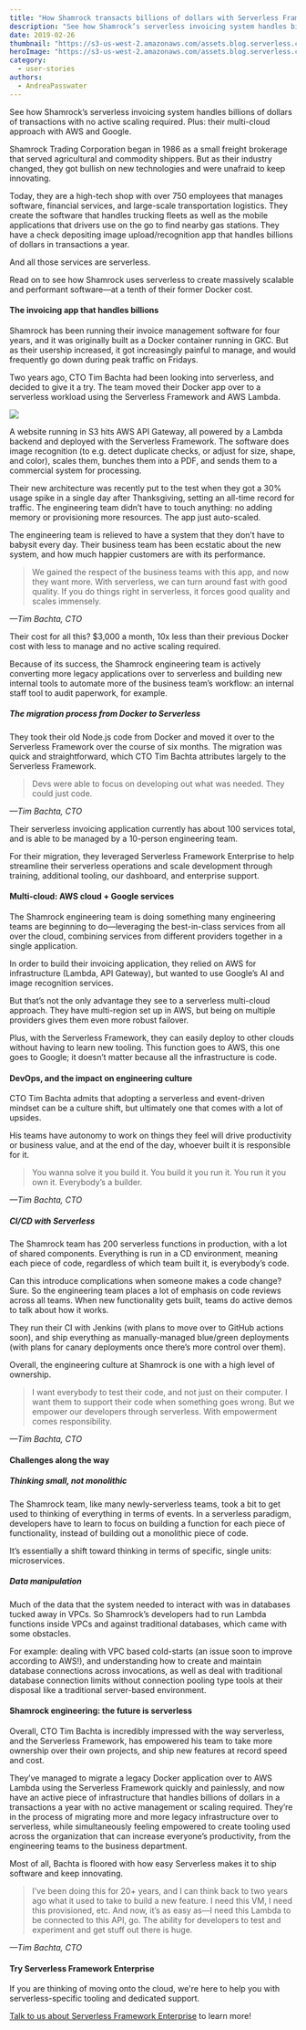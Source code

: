 ```yaml
---
title: "How Shamrock transacts billions of dollars with Serverless Framework Enterprise"
description: "See how Shamrock’s serverless invoicing system handles billions of dollars of transactions with no active scaling required. Plus: their multi-cloud approach with AWS and Google."
date: 2019-02-26
thumbnail: "https://s3-us-west-2.amazonaws.com/assets.blog.serverless.com/shamrock-story/shamrock-serverless-thumbnail.png"
heroImage: "https://s3-us-west-2.amazonaws.com/assets.blog.serverless.com/shamrock-story/shamrock-serverless-header.png"
category:
  - user-stories
authors:
  - AndreaPasswater
---
```


See how Shamrock’s serverless invoicing system handles billions of dollars of transactions with no active scaling required. Plus: their multi-cloud approach with AWS and Google.

Shamrock Trading Corporation began in 1986 as a small freight brokerage that served agricultural and commodity shippers. But as their industry changed, they got bullish on new technologies and were unafraid to keep innovating.

Today, they are a high-tech shop with over 750 employees that manages software, financial services, and large-scale transportation logistics. They create the software that handles trucking fleets as well as the mobile applications that drivers use on the go to find nearby gas stations. They have a check depositing image upload/recognition app that handles billions of dollars in transactions a year.

And all those services are serverless.

Read on to see how Shamrock uses serverless to create massively scalable and performant software—at a tenth of their former Docker cost.

#### The invoicing app that handles billions

Shamrock has been running their invoice management software for four years, and it was originally built as a Docker container running in GKC. But as their usership increased, it got increasingly painful to manage, and would frequently go down during peak traffic on Fridays.

Two years ago, CTO Tim Bachta had been looking into serverless, and decided to give it a try. The team moved their Docker app over to a serverless workload using the Serverless Framework and AWS Lambda.

<img src="https://s3-us-west-2.amazonaws.com/assets.blog.serverless.com/shamrock-story/Shamrock-Serverless-Architecture.png">

A website running in S3 hits AWS API Gateway, all powered by a Lambda backend and deployed with the Serverless Framework. The software does image recognition (to e.g. detect duplicate checks, or adjust for size, shape, and color), scales them, bunches them into a PDF, and sends them to a commercial system for processing.

Their new architecture was recently put to the test when they got a 30% usage spike in a single day after Thanksgiving, setting an all-time record for traffic. The engineering team didn’t have to touch anything: no adding memory or provisioning more resources. The app just auto-scaled.

The engineering team is relieved to have a system that they don’t have to babysit every day. Their business team has been ecstatic about the new system, and how much happier customers are with its performance.

> We gained the respect of the business teams with this app, and now they want more. With serverless, we can turn around fast with good quality. If you do things right in serverless, it forces good quality and scales immensely.

_—Tim Bachta, CTO_

Their cost for all this? \$3,000 a month, 10x less than their previous Docker cost with less to manage and no active scaling required.

Because of its success, the Shamrock engineering team is actively converting more legacy applications over to serverless and building new internal tools to automate more of the business team’s workflow: an internal staff tool to audit paperwork, for example.

##### The migration process from Docker to Serverless

They took their old Node.js code from Docker and moved it over to the Serverless Framework over the course of six months. The migration was quick and straightforward, which CTO Tim Bachta attributes largely to the Serverless Framework.

> Devs were able to focus on developing out what was needed. They could just code.

_—Tim Bachta, CTO_

Their serverless invoicing application currently has about 100 services total, and is able to be managed by a 10-person engineering team.

For their migration, they leveraged Serverless Framework Enterprise to help streamline their serverless operations and scale development through training, additional tooling, our dashboard, and enterprise support.

#### Multi-cloud: AWS cloud + Google services

The Shamrock engineering team is doing something many engineering teams are beginning to do—leveraging the best-in-class services from all over the cloud, combining services from different providers together in a single application.

In order to build their invoicing application, they relied on AWS for infrastructure (Lambda, API Gateway), but wanted to use Google’s AI and image recognition services.

But that’s not the only advantage they see to a serverless multi-cloud approach. They have multi-region set up in AWS, but being on multiple providers gives them even more robust failover.

Plus, with the Serverless Framework, they can easily deploy to other clouds without having to learn new tooling. This function goes to AWS, this one goes to Google; it doesn’t matter because all the infrastructure is code.

#### DevOps, and the impact on engineering culture

CTO Tim Bachta admits that adopting a serverless and event-driven mindset can be a culture shift, but ultimately one that comes with a lot of upsides.

His teams have autonomy to work on things they feel will drive productivity or business value, and at the end of the day, whoever built it is responsible for it.

> You wanna solve it you build it. You build it you run it. You run it you own it. Everybody’s a builder.

_—Tim Bachta, CTO_

##### CI/CD with Serverless

The Shamrock team has 200 serverless functions in production, with a lot of shared components. Everything is run in a CD environment, meaning each piece of code, regardless of which team built it, is everybody’s code.

Can this introduce complications when someone makes a code change? Sure. So the engineering team places a lot of emphasis on code reviews across all teams. When new functionality gets built, teams do active demos to talk about how it works.

They run their CI with Jenkins (with plans to move over to GitHub actions soon), and ship everything as manually-managed blue/green deployments (with plans for canary deployments once there’s more control over them).

Overall, the engineering culture at Shamrock is one with a high level of ownership.

> I want everybody to test their code, and not just on their computer. I want them to support their code when something goes wrong. But we empower our developers through serverless. With empowerment comes responsibility.

_—Tim Bachta, CTO_

#### Challenges along the way

##### Thinking small, not monolithic

The Shamrock team, like many newly-serverless teams, took a bit to get used to thinking of everything in terms of events. In a serverless paradigm, developers have to learn to focus on building a function for each piece of functionality, instead of building out a monolithic piece of code.

It’s essentially a shift toward thinking in terms of specific, single units: microservices.

##### Data manipulation

Much of the data that the system needed to interact with was in databases tucked away in VPCs. So Shamrock’s developers had to run Lambda functions inside VPCs and against traditional databases, which came with some obstacles.

For example: dealing with VPC based cold-starts (an issue soon to improve according to AWS!), and understanding how to create and maintain database connections across invocations, as well as deal with traditional database connection limits without connection pooling type tools at their disposal like a traditional server-based environment.

#### Shamrock engineering: the future is serverless

Overall, CTO Tim Bachta is incredibly impressed with the way serverless, and the Serverless Framework, has empowered his team to take more ownership over their own projects, and ship new features at record speed and cost.

They’ve managed to migrate a legacy Docker application over to AWS Lambda using the Serverless Framework quickly and painlessly, and now have an active piece of infrastructure that handles billions of dollars in a transactions a year with no active management or scaling required. They’re in the process of migrating more and more legacy infrastructure over to serverless, while simultaneously feeling empowered to create tooling used across the organization that can increase everyone’s productivity, from the engineering teams to the business department.

Most of all, Bachta is floored with how easy Serverless makes it to ship software and keep innovating.

> I’ve been doing this for 20+ years, and I can think back to two years ago what it used to take to build a new feature. I need this VM, I need this provisioned, etc. And now, it’s as easy as—I need this Lambda to be connected to this API, go. The ability for developers to test and experiment and get stuff out there is huge.

_—Tim Bachta, CTO_

#### Try Serverless Framework Enterprise

If you are thinking of moving onto the cloud, we're here to help you with serverless-specific tooling and dedicated support.

[Talk to us about Serverless Framework Enterprise](https://serverless.com/enterprise/) to learn more!
